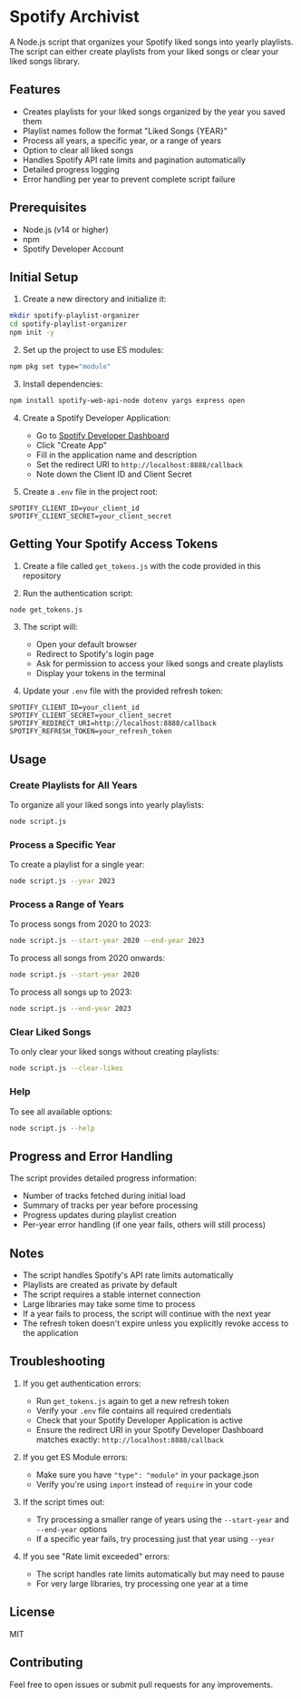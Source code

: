 # Spotify Archivist

A Node.js script that organizes your Spotify liked songs into yearly playlists. The script can either create playlists from your liked songs or clear your liked songs library.

## Features

- Creates playlists for your liked songs organized by the year you saved them
- Playlist names follow the format "Liked Songs {YEAR}"
- Process all years, a specific year, or a range of years
- Option to clear all liked songs
- Handles Spotify API rate limits and pagination automatically
- Detailed progress logging
- Error handling per year to prevent complete script failure

## Prerequisites

- Node.js (v14 or higher)
- npm
- Spotify Developer Account

## Initial Setup

1. Create a new directory and initialize it:

```bash
mkdir spotify-playlist-organizer
cd spotify-playlist-organizer
npm init -y
```

2. Set up the project to use ES modules:

```bash
npm pkg set type="module"
```

3. Install dependencies:

```bash
npm install spotify-web-api-node dotenv yargs express open
```

4. Create a Spotify Developer Application:

   - Go to [Spotify Developer Dashboard](https://developer.spotify.com/dashboard)
   - Click "Create App"
   - Fill in the application name and description
   - Set the redirect URI to `http://localhost:8888/callback`
   - Note down the Client ID and Client Secret

5. Create a `.env` file in the project root:

```
SPOTIFY_CLIENT_ID=your_client_id
SPOTIFY_CLIENT_SECRET=your_client_secret
```

## Getting Your Spotify Access Tokens

1. Create a file called `get_tokens.js` with the code provided in this repository

2. Run the authentication script:

```bash
node get_tokens.js
```

3. The script will:

   - Open your default browser
   - Redirect to Spotify's login page
   - Ask for permission to access your liked songs and create playlists
   - Display your tokens in the terminal

4. Update your `.env` file with the provided refresh token:

```
SPOTIFY_CLIENT_ID=your_client_id
SPOTIFY_CLIENT_SECRET=your_client_secret
SPOTIFY_REDIRECT_URI=http://localhost:8888/callback
SPOTIFY_REFRESH_TOKEN=your_refresh_token
```

## Usage

### Create Playlists for All Years

To organize all your liked songs into yearly playlists:

```bash
node script.js
```

### Process a Specific Year

To create a playlist for a single year:

```bash
node script.js --year 2023
```

### Process a Range of Years

To process songs from 2020 to 2023:

```bash
node script.js --start-year 2020 --end-year 2023
```

To process all songs from 2020 onwards:

```bash
node script.js --start-year 2020
```

To process all songs up to 2023:

```bash
node script.js --end-year 2023
```

### Clear Liked Songs

To only clear your liked songs without creating playlists:

```bash
node script.js --clear-likes
```

### Help

To see all available options:

```bash
node script.js --help
```

## Progress and Error Handling

The script provides detailed progress information:

- Number of tracks fetched during initial load
- Summary of tracks per year before processing
- Progress updates during playlist creation
- Per-year error handling (if one year fails, others will still process)

## Notes

- The script handles Spotify's API rate limits automatically
- Playlists are created as private by default
- The script requires a stable internet connection
- Large libraries may take some time to process
- If a year fails to process, the script will continue with the next year
- The refresh token doesn't expire unless you explicitly revoke access to the application

## Troubleshooting

1. If you get authentication errors:

   - Run `get_tokens.js` again to get a new refresh token
   - Verify your `.env` file contains all required credentials
   - Check that your Spotify Developer Application is active
   - Ensure the redirect URI in your Spotify Developer Dashboard matches exactly: `http://localhost:8888/callback`

2. If you get ES Module errors:

   - Make sure you have `"type": "module"` in your package.json
   - Verify you're using `import` instead of `require` in your code

3. If the script times out:

   - Try processing a smaller range of years using the `--start-year` and `--end-year` options
   - If a specific year fails, try processing just that year using `--year`

4. If you see "Rate limit exceeded" errors:
   - The script handles rate limits automatically but may need to pause
   - For very large libraries, try processing one year at a time

## License

MIT

## Contributing

Feel free to open issues or submit pull requests for any improvements.
